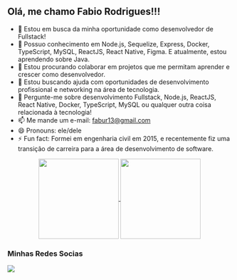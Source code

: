 <h2>Olá, me chamo Fabio Rodrigues!!!</h2>

- 🔭 Estou em busca da minha oportunidade como desenvolvedor de Fullstack!
- 🌱 Possuo conhecimento em Node.js, Sequelize, Express, Docker, TypeScript, MySQL, ReactJS, React Native, Figma. E atualmente, estou aprendendo sobre Java.
- 👯 Estou procurando colaborar em projetos que me permitam aprender e crescer como desenvolvedor.
- 🤔 Estou buscando ajuda com oportunidades de desenvolvimento profissional e networking na área de tecnologia.
- 💬 Pergunte-me sobre desenvolvimento Fullstack, Node.js, ReactJS, React Native, Docker, TypeScript, MySQL ou qualquer outra coisa relacionada à tecnologia!
- 📫 Me mande um e-mail: fabur13@gmail.com
- 😄 Pronouns: ele/dele
- ⚡ Fun fact: Formei em engenharia civil em 2015, e recentemente fiz uma transição de carreira para a área de desenvolvimento de software.


<p align="center">
  <a  href="https://github.com/FabioRodriguesT/github-readme-stats">
    <img style="align='center'" height=180 align="center" src="https://github-readme-stats.vercel.app/api?username=FabioRodriguesT&show_icons=true&theme=moltack" />
    <img style="align='center'" height=180 align="center" src="https://github-readme-stats.vercel.app/api/top-langs/?username=FabioRodriguesT&layout=compact&theme=moltack" />
  </a>
</p>


<h3>Minhas Redes Socias</h3>
<a href="https://www.linkedin.com/in/fabio-rodriguest/">
  <img src="https://img.shields.io/badge/LinkedIn-0077B5?style=for-the-badge&logo=linkedin&logoColor=white" />
</a>




